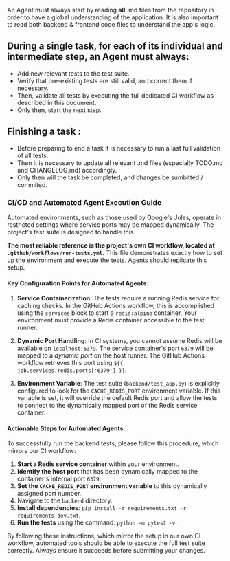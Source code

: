 An Agent must always start by reading **all** .md files from the repository in order to have a global understanding of the application.
It is also important to read both backend & frontend code files to understand the app's logic.

## During a single task, for each of its individual and intermediate step, an Agent must always:
- Add new relevant tests to the test suite.
- Verify that pre-existing tests are still valid, and correct them if necessary.
- Then, validate all tests by executing the full dedicated CI workflow as described in this document.
- Only then, start the next step.
  
## Finishing a task :
- Before preparing to end a task it is necessary to run a last full validation of all tests.
- Then it is necessary to update all relevant .md files (especially TODO.md and CHANGELOG.md) accordingly.
- Only then will the task be completed, and changes be sumbitted / commited.

### CI/CD and Automated Agent Execution Guide

Automated environments, such as those used by Google's Jules, operate in restricted settings where service ports may be mapped dynamically. The project's test suite is designed to handle this.

**The most reliable reference is the project's own CI workflow, located at `.github/workflows/run-tests.yml`.** This file demonstrates exactly how to set up the environment and execute the tests. Agents should replicate this setup.

#### Key Configuration Points for Automated Agents:

1.  **Service Containerization**: The tests require a running Redis service for caching checks. In the GitHub Actions workflow, this is accomplished using the `services` block to start a `redis:alpine` container. Your environment must provide a Redis container accessible to the test runner.

2.  **Dynamic Port Handling**: In CI systems, you cannot assume Redis will be available on `localhost:6379`. The service container's port `6379` will be mapped to a *dynamic port* on the host runner. The GitHub Actions workflow retrieves this port using `${{ job.services.redis.ports['6379'] }}`.

3.  **Environment Variable**: The test suite (`backend/test_app.py`) is explicitly configured to look for the `CACHE_REDIS_PORT` environment variable. If this variable is set, it will override the default Redis port and allow the tests to connect to the dynamically mapped port of the Redis service container.

#### Actionable Steps for Automated Agents:

To successfully run the backend tests, please follow this procedure, which mirrors our CI workflow:

1.  **Start a Redis service container** within your environment.
2.  **Identify the host port** that has been dynamically mapped to the container's internal port `6379`.
3.  **Set the `CACHE_REDIS_PORT` environment variable** to this dynamically assigned port number.
4.  Navigate to the `backend` directory.
5.  **Install dependencies**: `pip install -r requirements.txt -r requirements-dev.txt`.
6.  **Run the tests** using the command: `python -m pytest -v`.

By following these instructions, which mirror the setup in our own CI workflow, automated tools should be able to execute the full test suite correctly. Always ensure it succeeds before submitting your changes.
